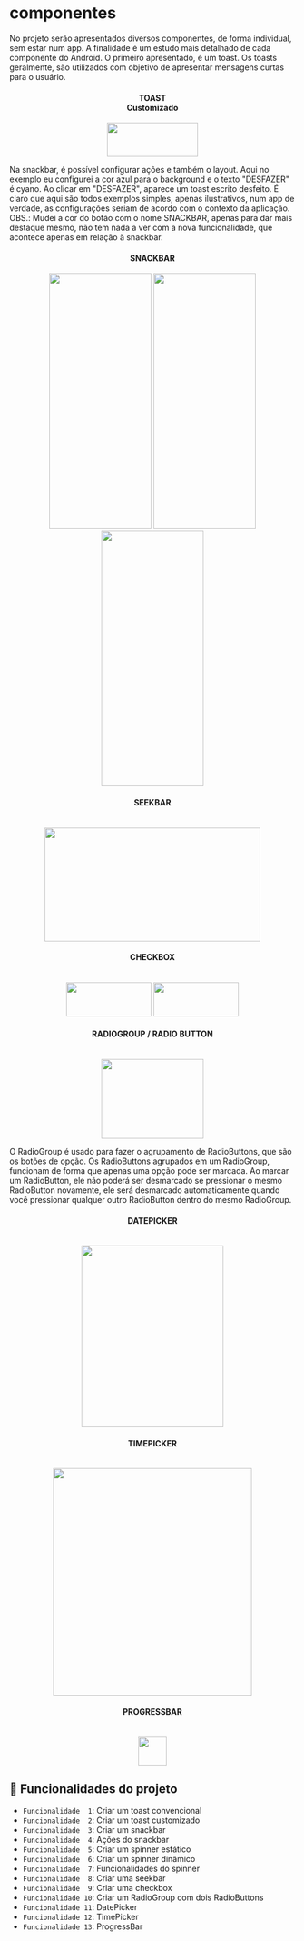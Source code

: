 # componentes
<p>
No projeto serão apresentados diversos componentes, de forma individual, sem estar num app. 
A finalidade é um estudo mais detalhado de cada componente do Android. O primeiro apresentado, é um toast.
Os toasts geralmente, são utilizados com objetivo de apresentar mensagens curtas para o usuário.
</p>

<div align="middle">
  <h4>TOAST</br>
  Customizado</h4> 
  <img src="https://user-images.githubusercontent.com/29150094/173208287-67a3398a-cdce-4ded-8a8a-d04a4e4c6959.png" width="160" height="60" />  
</div>

<p>
Na snackbar, é possível configurar ações e também o layout. Aqui no exemplo eu configurei a cor azul para o background e o texto "DESFAZER" é cyano. Ao clicar em "DESFAZER", aparece um toast escrito desfeito. É claro que aqui são todos exemplos simples, apenas ilustrativos, num app de verdade, as configurações seriam de acordo com o contexto da aplicação. OBS.: Mudei a cor do botão com o nome SNACKBAR, apenas para dar mais destaque mesmo, não tem nada a ver com a nova funcionalidade, que acontece apenas em relação à snackbar.
</p>

<div align="middle">
  <h4>SNACKBAR</h4> 
  <img src="https://user-images.githubusercontent.com/29150094/173208866-eff6ccbb-49e4-485e-a0ce-cb7575a67266.png" width="180" height="450" /> <img src="https://user-images.githubusercontent.com/29150094/173250177-1a318c97-99aa-4d04-9c19-7ad1d0b3bb6c.png" width="180" height="450" /> <img src="https://user-images.githubusercontent.com/29150094/173250335-2a953b19-ed14-4ad8-bf39-43e2b5eb079d.png" width="180" height="450" /></br>   
</div>

<div align="middle">
  <h4>SEEKBAR</h4></br>
  <img src="https://user-images.githubusercontent.com/29150094/173470225-ccba812f-2dc9-43fb-8e25-b4a4789aebb6.png" width="380" height="200" /> 
</div>

<div align="middle">
  <h4>CHECKBOX</h4></br>
  <img src="https://user-images.githubusercontent.com/29150094/174091400-548510b2-8c09-4259-a722-c24f89ab126f.png" width="150" height="60" /> 
  <img src="https://user-images.githubusercontent.com/29150094/174092057-af28d6b1-54b0-483c-991e-22655a2541fa.png" width="150" height="60" />
</div>

<div align="middle">
  <h4>RADIOGROUP / RADIO BUTTON</h4></br>
  <img src="https://user-images.githubusercontent.com/29150094/174133614-3f65df8d-5e17-4deb-aad3-34e8d30b81a2.png" width="180" height="140" /> 
</div>
<p>
O RadioGroup é usado para fazer o agrupamento de RadioButtons, que são os botões de opção. Os RadioButtons agrupados em um RadioGroup, funcionam de forma que apenas uma opção pode ser marcada. Ao marcar um RadioButton, ele não poderá ser desmarcado se pressionar o mesmo RadioButton novamente, ele será desmarcado automaticamente quando você pressionar qualquer outro RadioButton dentro do mesmo RadioGroup.
</p>

<div align="middle">
  <h4>DATEPICKER</h4></br>
  <img src="https://user-images.githubusercontent.com/29150094/174149223-35a5bc05-7635-4624-a388-c2bb01608d85.png" width="250" height="320" /> 
</div>

<div align="middle">
  <h4>TIMEPICKER</h4></br>
  <img src="https://user-images.githubusercontent.com/29150094/174180543-dda19f4c-f500-407b-85f6-833f4421658b.png" width="350" height="400" /> 
</div>

<div align="middle">
  <h4>PROGRESSBAR</h4></br>
  <img src="https://user-images.githubusercontent.com/29150094/174192913-095c3188-c634-466d-86ed-17fea3d3af9f.png" width="50" height="50" /> 
</div>

## :hammer: Funcionalidades do projeto

- `Funcionalidade  1`: Criar um toast convencional
- `Funcionalidade  2`: Criar um toast customizado
- `Funcionalidade  3`: Criar um snackbar
- `Funcionalidade  4`: Ações do snackbar
- `Funcionalidade  5`: Criar um spinner estático
- `Funcionalidade  6`: Criar um spinner dinâmico
- `Funcionalidade  7`: Funcionalidades do spinner
- `Funcionalidade  8`: Criar uma seekbar
- `Funcionalidade  9`: Criar uma checkbox
- `Funcionalidade 10`: Criar um RadioGroup com dois RadioButtons
- `Funcionalidade 11`: DatePicker
- `Funcionalidade 12`: TimePicker
- `Funcionalidade 13`: ProgressBar




